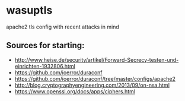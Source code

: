 wasuptls
========

apache2 tls config with recent attacks in mind


Sources for starting:
---------------------
 * http://www.heise.de/security/artikel/Forward-Secrecy-testen-und-einrichten-1932806.html
 * https://github.com/ioerror/duraconf
 * https://github.com/ioerror/duraconf/tree/master/configs/apache2
 * http://blog.cryptographyengineering.com/2013/09/on-nsa.html
 * https://www.openssl.org/docs/apps/ciphers.html
